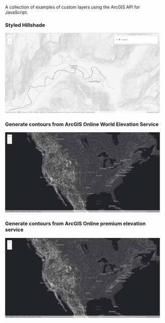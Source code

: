 A collection of examples of custom layers using the ArcGIS API for JavaScript.

### Styled Hillshade

[![Styled Hillshade](./styled-hillshade/screenshot.png)](https://ycabon.github.io/arcgis-js-api-custom-layers/styled-hillshade/)

### Generate contours from ArcGIS Online World Elevation Service

[![Elevation Contour](./cached-elevation-contour-layer/screenshot.png)](https://ycabon.github.io/arcgis-js-api-custom-layers/cached-elevation-contour-layer/)

### Generate contours from ArcGIS Online premium elevation service

[![Elevation Contour](./premium-elevation-contour-layer/screenshot.png)](https://ycabon.github.io/arcgis-js-api-custom-layers/premium-elevation-contour-layer/)
